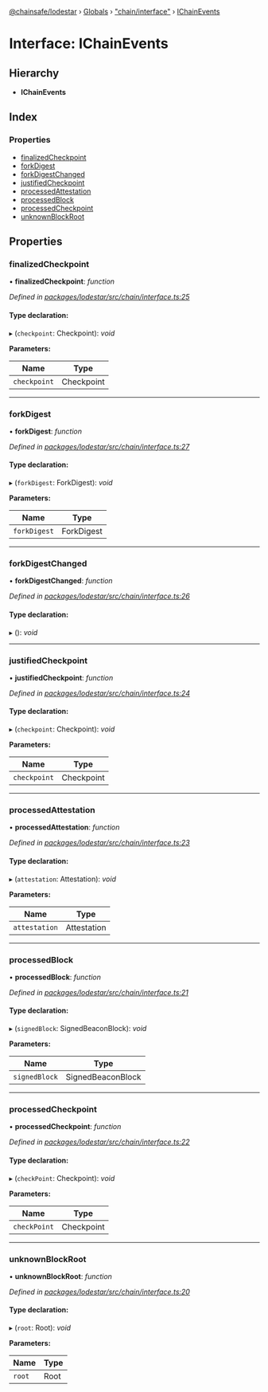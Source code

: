 [@chainsafe/lodestar](../README.md) › [Globals](../globals.md) › ["chain/interface"](../modules/_chain_interface_.md) › [IChainEvents](_chain_interface_.ichainevents.md)

# Interface: IChainEvents

## Hierarchy

* **IChainEvents**

## Index

### Properties

* [finalizedCheckpoint](_chain_interface_.ichainevents.md#finalizedcheckpoint)
* [forkDigest](_chain_interface_.ichainevents.md#forkdigest)
* [forkDigestChanged](_chain_interface_.ichainevents.md#forkdigestchanged)
* [justifiedCheckpoint](_chain_interface_.ichainevents.md#justifiedcheckpoint)
* [processedAttestation](_chain_interface_.ichainevents.md#processedattestation)
* [processedBlock](_chain_interface_.ichainevents.md#processedblock)
* [processedCheckpoint](_chain_interface_.ichainevents.md#processedcheckpoint)
* [unknownBlockRoot](_chain_interface_.ichainevents.md#unknownblockroot)

## Properties

###  finalizedCheckpoint

• **finalizedCheckpoint**: *function*

*Defined in [packages/lodestar/src/chain/interface.ts:25](https://github.com/ChainSafe/lodestar/blob/ffd9c8178/packages/lodestar/src/chain/interface.ts#L25)*

#### Type declaration:

▸ (`checkpoint`: Checkpoint): *void*

**Parameters:**

Name | Type |
------ | ------ |
`checkpoint` | Checkpoint |

___

###  forkDigest

• **forkDigest**: *function*

*Defined in [packages/lodestar/src/chain/interface.ts:27](https://github.com/ChainSafe/lodestar/blob/ffd9c8178/packages/lodestar/src/chain/interface.ts#L27)*

#### Type declaration:

▸ (`forkDigest`: ForkDigest): *void*

**Parameters:**

Name | Type |
------ | ------ |
`forkDigest` | ForkDigest |

___

###  forkDigestChanged

• **forkDigestChanged**: *function*

*Defined in [packages/lodestar/src/chain/interface.ts:26](https://github.com/ChainSafe/lodestar/blob/ffd9c8178/packages/lodestar/src/chain/interface.ts#L26)*

#### Type declaration:

▸ (): *void*

___

###  justifiedCheckpoint

• **justifiedCheckpoint**: *function*

*Defined in [packages/lodestar/src/chain/interface.ts:24](https://github.com/ChainSafe/lodestar/blob/ffd9c8178/packages/lodestar/src/chain/interface.ts#L24)*

#### Type declaration:

▸ (`checkpoint`: Checkpoint): *void*

**Parameters:**

Name | Type |
------ | ------ |
`checkpoint` | Checkpoint |

___

###  processedAttestation

• **processedAttestation**: *function*

*Defined in [packages/lodestar/src/chain/interface.ts:23](https://github.com/ChainSafe/lodestar/blob/ffd9c8178/packages/lodestar/src/chain/interface.ts#L23)*

#### Type declaration:

▸ (`attestation`: Attestation): *void*

**Parameters:**

Name | Type |
------ | ------ |
`attestation` | Attestation |

___

###  processedBlock

• **processedBlock**: *function*

*Defined in [packages/lodestar/src/chain/interface.ts:21](https://github.com/ChainSafe/lodestar/blob/ffd9c8178/packages/lodestar/src/chain/interface.ts#L21)*

#### Type declaration:

▸ (`signedBlock`: SignedBeaconBlock): *void*

**Parameters:**

Name | Type |
------ | ------ |
`signedBlock` | SignedBeaconBlock |

___

###  processedCheckpoint

• **processedCheckpoint**: *function*

*Defined in [packages/lodestar/src/chain/interface.ts:22](https://github.com/ChainSafe/lodestar/blob/ffd9c8178/packages/lodestar/src/chain/interface.ts#L22)*

#### Type declaration:

▸ (`checkPoint`: Checkpoint): *void*

**Parameters:**

Name | Type |
------ | ------ |
`checkPoint` | Checkpoint |

___

###  unknownBlockRoot

• **unknownBlockRoot**: *function*

*Defined in [packages/lodestar/src/chain/interface.ts:20](https://github.com/ChainSafe/lodestar/blob/ffd9c8178/packages/lodestar/src/chain/interface.ts#L20)*

#### Type declaration:

▸ (`root`: Root): *void*

**Parameters:**

Name | Type |
------ | ------ |
`root` | Root |
